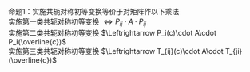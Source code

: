 命题1：实施共轭对称初等变换等价于对矩阵作以下乘法  
实施第一类共轭对称初等变换 $\Leftrightarrow P_{ij}\cdot A\cdot P_{ij}$  
实施第二类共轭对称初等变换 $\Leftrightarrow P_i(c)\cdot A\cdot P_i(\overline{c})$  
实施第三类共轭对称初等变换 $\Leftrightarrow T_{ij}(c)\cdot A\cdot T_{ji}(\overline{c})$  
